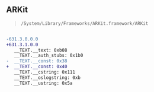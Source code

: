 ## ARKit

> `/System/Library/Frameworks/ARKit.framework/ARKit`

```diff

-631.3.0.0.0
+631.3.1.0.0
   __TEXT.__text: 0xb08
   __TEXT.__auth_stubs: 0x1b0
-  __TEXT.__const: 0x38
+  __TEXT.__const: 0x40
   __TEXT.__cstring: 0x111
   __TEXT.__oslogstring: 0xb
   __TEXT.__ustring: 0x5a

```

